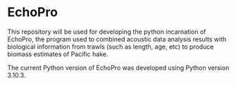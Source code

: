 # EchoPro

This repository will be used for developing the python incarnation of EchoPro, the program used to combined acoustic 
data analysis results with biological information from trawls (such as length, age, etc) to produce biomass estimates 
of Pacific hake.

The current Python version of EchoPro was developed using Python version 3.10.3. 